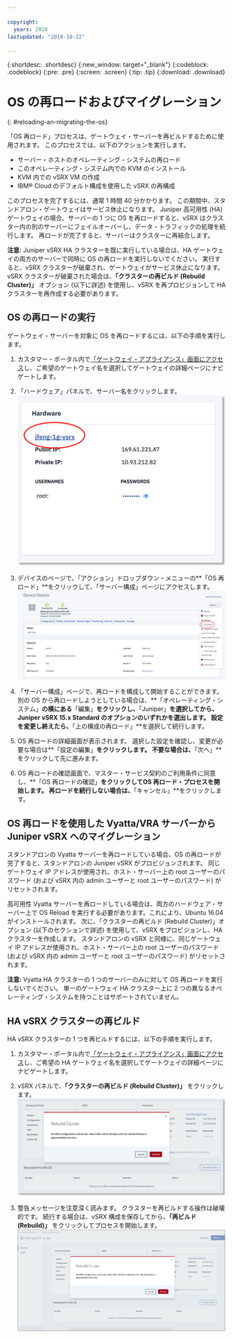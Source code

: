 ```yaml
---

copyright:
  years: 2018
lastupdated: "2018-10-22"

---
```


{:shortdesc: .shortdesc}
{:new_window: target="_blank"}
{:codeblock: .codeblock}
{:pre: .pre}
{:screen: .screen}
{:tip: .tip}
{:download: .download}

# OS の再ロードおよびマイグレーション
{: #reloading-an-migrating-the-os}

「OS 再ロード」プロセスは、ゲートウェイ・サーバーを再ビルドするために使用されます。 このプロセスでは、以下のアクションを実行します。

* サーバー・ホストのオペレーティング・システムの再ロード
* このオペレーティング・システム内での KVM のインストール
* KVM 内での vSRX VM の作成
* IBM® Cloud のデフォルト構成を使用した vSRX の再構成

このプロセスを完了するには、通常 1 時間 40 分かかります。 この期間中、スタンドアロン・ゲートウェイはサービス休止になります。 Juniper 高可用性 (HA) ゲートウェイの場合、サーバーの 1 つに OS を再ロードすると、vSRX はクラスター内の別のサーバーにフェイルオーバーし、データ・トラフィックの処理を続行します。 再ロードが完了すると、サーバーはクラスターに再結合します。

**注意:** Juniper vSRX HA クラスターを既に実行している場合は、HA ゲートウェイの両方のサーバーで同時に OS の再ロードを実行しないでください。 実行すると、vSRX クラスターが破棄され、ゲートウェイがサービス休止になります。 vSRX クラスターが破棄された場合は、**「クラスターの再ビルド (Rebuild Cluster)」** オプション (以下に詳述) を使用し、vSRX を再プロビジョンして HA クラスターを再作成する必要があります。

## OS の再ロードの実行
ゲートウェイ・サーバーを対象に OS を再ロードするには、以下の手順を実行します。

1. カスタマー・ポータル内で[「ゲートウェイ・アプライアンス」画面にアクセス](/docs/infrastructure/vsrx?topic=vsrx-viewing-all-your-gateway-appliances)し、ご希望のゲートウェイ名を選択してゲートウェイの詳細ページにナビゲートします。

2. 「ハードウェア」パネルで、サーバー名をクリックします。![ハードウェア・サーバー](images/os_hardware.png)

3. デバイスのページで、「アクション」ドロップダウン・メニューの**「OS 再ロード」**をクリックして、「サーバー構成」ページにアクセスします。![デバイスの詳細](images/os_device_page.png)

4. 「サーバー構成」ページで、再ロードを構成して開始することができます。 別の OS から再ロードしようとしている場合は、**「オペレーティング・システム」**の横にある**「編集」**をクリックし、**「Juniper」**を選択してから、Juniper vSRX 15.x Standard のオプションのいずれかを選出します。 設定を変更し終えたら、**「上の構成の再ロード」**を選択して続行します。

5. OS 再ロードの詳細画面が表示されます。 選択した設定を確認し、変更が必要な場合は**「設定の編集」**をクリックします。 不要な場合は、**「次へ」**をクリックして先に進みます。

6. OS 再ロードの確認画面で、マスター・サービス契約のご利用条件に同意し、**「OS 再ロードの確認」**をクリックしてOS 再ロード・プロセスを開始します。 再ロードを続行しない場合は、**「キャンセル」**をクリックします。

## OS 再ロードを使用した Vyatta/VRA サーバーから Juniper vSRX へのマイグレーション
スタンドアロンの Vyatta サーバーを再ロードしている場合、OS の再ロードが完了すると、スタンドアロンの Juniper vSRX がプロビジョンされます。 同じゲートウェイ IP アドレスが使用され、ホスト・サーバー上の root ユーザーのパスワード (および vSRX 内の admin ユーザーと root ユーザーのパスワード) がリセットされます。

高可用性 Vyatta サーバーを再ロードしている場合は、両方のハードウェア・サーバー上で OS Reload を実行する必要があります。これにより、Ubuntu 16.04 がインストールされます。 次に、「クラスターの再ビルド (Rebuild Cluster)」オプション (以下のセクションで詳述) を使用して、vSRX をプロビジョンし、HA クラスターを作成します。 スタンドアロンの vSRX と同様に、同じゲートウェイ IP アドレスが使用され、ホスト・サーバー上の root ユーザーのパスワード (および vSRX 内の admin ユーザーと root ユーザーのパスワード) がリセットされます。

**注意:** Vyatta HA クラスターの 1 つのサーバーのみに対して OS 再ロードを実行しないでください。 単一のゲートウェイ HA クラスター上に 2 つの異なるオペレーティング・システムを持つことはサポートされていません。

## HA vSRX クラスターの再ビルド
HA vSRX クラスターの 1 つを再ビルドするには、以下の手順を実行します。

1. カスタマー・ポータル内で[「ゲートウェイ・アプライアンス」画面にアクセス](/docs/infrastructure/vsrx?topic=vsrx-viewing-all-your-gateway-appliances)し、ご希望の HA ゲートウェイ名を選択してゲートウェイの詳細ページにナビゲートします。

2. vSRX パネルで、**「クラスターの再ビルド (Rebuild Cluster)」** をクリックします。![クラスターの再ビルド (Rebuild Cluster)](images/rebuild_cluster.png)

3. 警告メッセージを注意深く読みます。 クラスターを再ビルドする操作は破壊的です。 続行する場合は、vSRX 構成を保存してから、**「再ビルド (Rebuild)」** をクリックしてプロセスを開始します。![クラスターの再ビルドの確認](images/rebuild_cluster_confirm.png)
